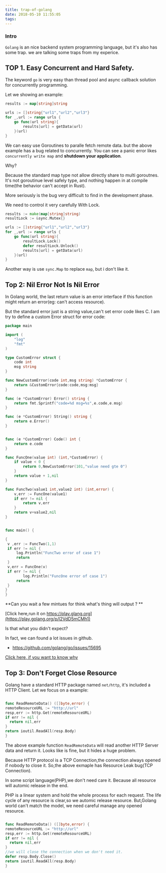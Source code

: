 ```yaml
---
title: trap-of-golang
date: 2018-05-10 11:55:05
tags:
---
```


### Intro

`Golang` is an nice backend system programming language, but it's also has some trap. we are talking some traps from my experice.


## TOP 1. Easy Concurrent and Hard Safety.

The keyword `go` is very easy than thread pool and async callback solution for concurrently programming. 

Let we showing an example:

```go
results := map[string]string

urls := []string{"url1","url2","url3"}
for _,url := range urls {
    go func(url string){
        results[url] = getData(url)
    }(url)
}
```

We can easy use Goroutines to paralle fetch remote data. but the above example has a bug related to concurrently. You can see a panic error likes `concurrently write map` and **shutdown your application**. 

Why?

Because the standard map type not allow directly share to multi goroutnes. It's not goroutinue level safely type, and nothing happen in at compile time(the behavior can't accept in Rust).

More seriously is the bug very difficult to find in the development phase.

We need to control it very carefully With Lock.

```go
results := make(map[string]string)
resultLock := &sync.Mutex{}

urls := []string{"url1","url2","url3"}
for _,url := range urls {
    go func(url string){
        resultLock.Lock()
        defer resultLock.Unlock()
        results[url] = getData(url)
    }(url)
}

```

Another way is use `sync.Map` to replace `map`, but i don't like it.


## Top 2: Nil Error Not Is Nil Error

In Golang world, the last return value is an error interface if this function might return an error(eg: can't access resource).

But the standard error just is a string value,can't set error code likes C. I am try to define a custom Error struct for error code:

```go
package main

import (
	"log"
	"fmt"
)

type CustomError struct {
    code int
    msg string
}

func NewCustomError(code int,msg string) *CustomError {
    return &CustomError{code:code,msg:msg}
}

func (e *CustomError) Error() string {
    return fmt.Sprintf("code=%d msg=%s",e.code,e.msg)
}

func (e *CustomError) String() string {
    return e.Error()
}


func (e *CustomError) Code() int {
    return e.code
}

func FuncOne(value int) (int,*CustomError) {
    if value < 0 {
        return 0,NewCustomError(101,"value need gte 0")
    }
    return value + 1,nil
}

func FuncTwo(value1 int,value2 int) (int,error) {
    v,err := FuncOne(value1)
    if err != nil {
        return v,err
    }
    return v+value2,nil
}


func main() {

{
 v ,err := FuncTwo(1,1)
 if err != nil {
     log.Println("FuncTwo error of case 1")
     return
 }
 v,err = FuncOne(v)
 if err != nil {
        log.Println("FuncOne error of case 1")
     return
 }
}
}
```

**Can you wait a few mintues for think what's thing will output ? **

[Click here,run it on https://play.glang.org](https://play.golang.org/p/l2VdD5mCMh1)

Is that what you didn't expect? 

In fact, we can found a lot issues in github.

* https://github.com/golang/go/issues/15695

[Click here, if you want to know why](https://golang.org/doc/faq#nil_error)


## Top 3: Don't Forget Close Resource

Golang have a standard HTTP package named `net/http`, it's included a HTTP Client. Let we focus on a example:

```go

func ReadRemoteData() ([]byte,error) {
remoteResourceURL := "http://url"
resp,err := http.Get(remoteResourceURL)
if err != nil {
  return nil,err   
}
return ioutil.ReadAll(resp.Body)
}
```

The above example function `ReadRemoteData` will read another HTTP Server data and return it. Looks like is fine, but it hides a huge problem.

Because HTTP protocol is a TCP Connection,the connection always opened if nobody to close it. So,the above exmaple has Resource Leak bug(TCP Connection).

In some script language(PHP),we don't need care it. Because all resource will automic release in the end. 

PHP is a linear system and hold the whole process for each request. The life cycle of any resource is clear,so we automic release resource. But,Golang world can't match the model, we need careful manage any opened resource.


```go

func ReadRemoteData() ([]byte,error) {
remoteResourceURL := "http://url"
resp,err := http.Get(remoteResourceURL)
if err != nil {
  return nil,err   
}
//we will close the connection when we don't need it.
defer resp.Body.Close()
return ioutil.ReadAll(resp.Body)
}
```
































